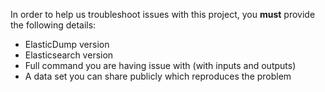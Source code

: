 In order to help us troubleshoot issues with this project, you **must** provide the following details:

- ElasticDump version
- Elasticsearch version
- Full command you are having issue with (with inputs and outputs)
- A data set you can share publicly which reproduces the problem
